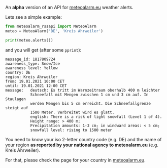 
An **alpha** version of an API for [meteoalarm.eu](https://www.meteoalarm.eu/) weather alerts.

Lets see a simple example:

```python
from meteoalarm_rssapi import MeteoAlarm
meteo = MeteoAlarm('DE', 'Kreis Ahrweiler')

print(meteo.alerts())
```


and you will get (after some `pprint`):

```
message_id: 1817809724
awareness_type: Snow/Ice
awareness_level: Yellow
country: DE
region: Kreis Ahrweiler
from: 19.01.2021 10:00 CET
until: 19.01.2021 12:00 CET
message:   deutsch: Es tritt im Warnzeitraum oberhalb 400 m leichter
           Schneefall mit Mengen zwischen 1 cm und 3 cm auf. In Staulagen
           werden Mengen bis 5 cm erreicht. Die Schneefallgrenze steigt auf
           1500 Meter. Verbreitet wird es glatt.
           english: There is a risk of light snowfall (Level 1 of 4).
           Height range: > 400 m;
           Precipitation amounts: 1-3 cm; in windward areas: < 5 cm;
           snowfall level: rising to 1500 meter
```

You need to know your iso 2-letter country code (e.g. DE) and the name of your region
**as reported by your national agency to meteoalarm.eu** (e.g. Kreis Ahrweiler).

For that, please check the page for your country in [meteoalarm.eu](https://www.meteoalarm.eu/).
